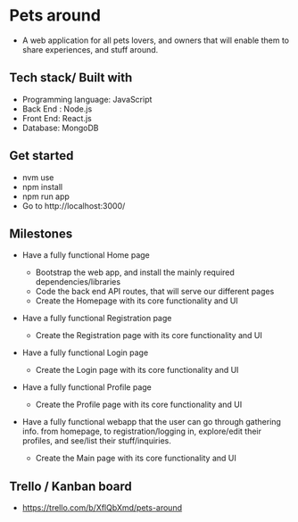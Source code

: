 # Pets around

- A web application for all pets lovers, and owners that will enable them to share experiences, and stuff around.

## Tech stack/ Built with

- Programming language: JavaScript
- Back End : Node.js
- Front End: React.js
- Database: MongoDB

## Get started

- nvm use
- npm install
- npm run app
- Go to http://localhost:3000/

## Milestones

- Have a fully functional Home page

    - Bootstrap the web app, and install the mainly required dependencies/libraries
    - Code the back end API routes, that will serve our different pages
    - Create the Homepage with its core functionality and UI

- Have a fully functional Registration page

    - Create the Registration page with its core functionality and UI

- Have a fully functional Login page

    - Create the Login page with its core functionality and UI

- Have a fully functional Profile page

    - Create the Profile page with its core functionality and UI

- Have a fully functional webapp that the user can go through gathering info. from homepage, to registration/logging in,
  explore/edit their profiles, and see/list their stuff/inquiries.

    - Create the Main page with its core functionality and UI

## Trello / Kanban board

- https://trello.com/b/XflQbXmd/pets-around
